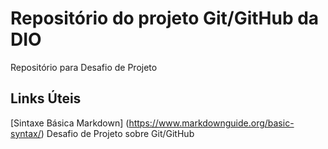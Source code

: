 # Repositório do projeto Git/GitHub da DIO
Repositório para Desafio de Projeto

## Links Úteis
[Sintaxe Básica Markdown] (https://www.markdownguide.org/basic-syntax/)
Desafio de Projeto sobre Git/GitHub
